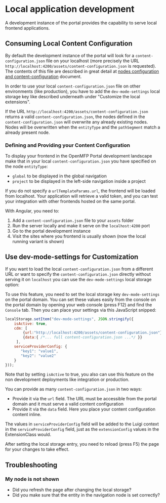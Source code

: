 # Local application development

A development instance of the portal provides the capability to serve local frontend applications.


## Consuming Local Content Configuration

By default the development instance of the portal will look for a `content-configuration.json` file on your localhost (more precisely the URL `http://localhost:4200/assets/content-configuration.json` is requested).
The contents of this file are described in great detail at [nodes configuration and content-configuration](readme-nodes-configuration.md) document.
 
In order to use your local `content-configuration.json` file on other environments (like production), you have to add the `dev-mode-settings` 
local storage key like described underneath under "Customize the local extensions".

If the URL `http://localhost:4200/assets/content-configuration.json` returns a valid `content-configuration.json`, the nodes defined in the `content-configuration.json` will overwrite any already existing nodes.
Nodes will be overwritten when the `entityType` and the `pathSegment` match a already present node.

### Defining and Providing your Content Configuration

To display your frontend in the OpenMFP Portal development landscape make that in your local `content-configuration.json` you have specified on the node `entityType`:

- `global` to be displayed in the global navigation
- `project` to be displayed in the left-side navigation inside a project

If you do not specify a `urlTemplateParams.url`, the frontend will be loaded from localhost.
Your application will retrieve a valid token, and you can test your integration with other frontends hosted on the same portal.

With Angular, you need to:

1. Add a `content-configuration.json` file to your `assets` folder
2. Run the server locally and make it serve on the `localhost:4200` port
3. Go to the portal development instance
4. Visit the sites where you frontend is usually shown (now the local running variant is shown)

## Use dev-mode-settings for Customization

If you want to load the local `content-configuration.json` from a different URL or want to specify the `content-configuration.json` directly without serving it on `localhost` you can use the `dev-mode-settings` local storage option:

To use this feature, you need to set the local storage key `dev-mode-settings` on the portal domain.
You can set these values easily from the console on the portal domain by opening your web console (press F12) and find the `Console` tab.
Then you can place your settings via this JavaScript snipped:

```js 
localStorage.setItem("dev-mode-settings", JSON.stringify({
    isActive: true,
    cdm: [
        {url:"http://localhost:4200/assets/content-configuration.json"},
        {data:{ /*... full content-configuration.json ...*/ }}
     ],
    serviceProviderConfig: {
       "key1": "value1",
       "key2": "value2"
    }
}));
```

Note that by setting `isActive` to true, you also can use this feature on the non development deployments like integration or production.

You can provide as many `content-configuration.json` in two ways:
* Provide it via the `url` field. The URL must be accessible from the portal domain and it must serve a valid content configuration
* Provide it via the `data` field. Here you place your content configuration content inline.


The values in `serviceProviderConfig` field will be added to the Luigi context in the `serviceProviderConfig` field, 
just as the `extensionConfig` values in the ExtensionClass would.

After setting the local storage entry, you need to reload (press F5) the page for your changes to take effect.

## Troubleshooting

### My node is not shown

* Did you refresh the page after changing the local storage?
* Did you make sure that the entity in the navigation node is set correctly? 
